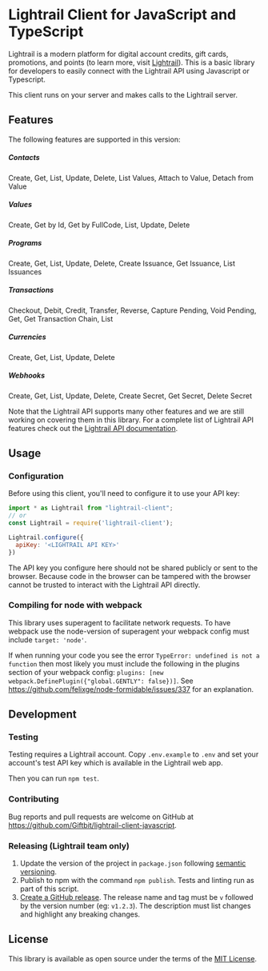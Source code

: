 # Lightrail Client for JavaScript and TypeScript

Lightrail is a modern platform for digital account credits, gift cards, promotions, and points (to learn more, visit [Lightrail](https://www.lightrail.com/)). This is a basic library for developers to easily connect with the Lightrail API using Javascript or Typescript.

This client runs on your server and makes calls to the Lightrail server.

## Features

The following features are supported in this version:

##### Contacts
Create, Get, List, Update, Delete, List Values, Attach to Value, Detach from Value
 
##### Values
Create, Get by Id, Get by FullCode, List, Update, Delete
  
##### Programs
Create, Get, List, Update, Delete, Create Issuance, Get Issuance, List Issuances

##### Transactions
Checkout, Debit, Credit, Transfer, Reverse, Capture Pending, Void Pending, Get, Get Transaction Chain, List
  
##### Currencies
Create, Get, List, Update, Delete

##### Webhooks
Create, Get, List, Update, Delete, Create Secret, Get Secret, Delete Secret

Note that the Lightrail API supports many other features and we are still working on covering them in this library. For a complete list of Lightrail API features check out the [Lightrail API documentation](https://www.lightrail.com/docs/).

## Usage

### Configuration

Before using this client, you'll need to configure it to use your API key:

```javascript
import * as Lightrail from "lightrail-client";
// or
const Lightrail = require('lightrail-client');

Lightrail.configure({
  apiKey: '<LIGHTRAIL API KEY>'
})
```

The API key you configure here should not be shared publicly or sent to the browser.  Because code in the browser can be tampered with the browser cannot be trusted to interact with the Lightrail API directly.

### Compiling for node with webpack

This library uses superagent to facilitate network requests.  To have webpack use the node-version of superagent your webpack config must include `target: 'node'`.

If when running your code you see the error `TypeError: undefined is not a function` then most likely you must include the following in the plugins section of your webpack config: `plugins: [new webpack.DefinePlugin({"global.GENTLY": false})]`.  See https://github.com/felixge/node-formidable/issues/337 for an explanation.

## Development

### Testing

Testing requires a Lightrail account.  Copy `.env.example` to `.env` and set your account's test API key which is available in the Lightrail web app.

Then you can run `npm test`.

### Contributing

Bug reports and pull requests are welcome on GitHub at <https://github.com/Giftbit/lightrail-client-javascript>.

### Releasing (Lightrail team only)

1. Update the version of the project in `package.json` following [semantic versioning](https://docs.npmjs.com/about-semantic-versioning).
2. Publish to npm with the command `npm publish`.  Tests and linting run as part of this script.
3. [Create a GitHub release](https://help.github.com/en/articles/creating-releases).   The release name and tag must be `v` followed by the version number (eg: `v1.2.3`).    The description must list changes and highlight any breaking changes.

## License

This library is available as open source under the terms of the [MIT License](http://opensource.org/licenses/MIT).
